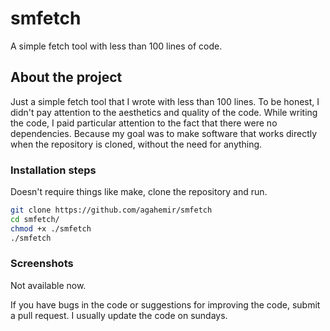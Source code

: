 # smfetch
A simple fetch tool with less than 100 lines of code.

## About the project
Just a simple fetch tool that I wrote with less than 100 lines. To be honest, I didn't pay attention to the aesthetics and quality of the code. While writing the code, I paid particular attention to the fact that there were no dependencies. Because my goal was to make software that works directly when the repository is cloned, without the need for anything.

### Installation steps
Doesn't require things like make, clone the repository and run.
```bash
git clone https://github.com/agahemir/smfetch
cd smfetch/
chmod +x ./smfetch
./smfetch
```
### Screenshots
Not available now. 

If you have bugs in the code or suggestions for improving the code, submit a pull request. I usually update the code on sundays. 
